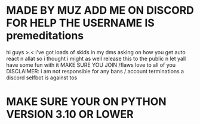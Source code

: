 # MADE BY MUZ ADD ME ON DISCORD FOR HELP THE USERNAME IS premeditations 
hi guys >.< i've got loads of skids in my dms asking on how you get auto react n allat so i thought i might as well release this to the public n let yall have some fun with it
MAKE SURE YOU JOIN /flaws love to all of you 
DISCLAIMER: i am not responsible for any bans / account terminations a discord selfbot is against tos
# MAKE SURE YOUR ON PYTHON VERSION 3.10 OR LOWER
